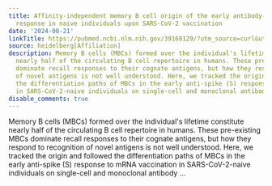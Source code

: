 ```yaml
---
title: Affinity-independent memory B cell origin of the early antibody-secreting cell
  response in naive individuals upon SARS-CoV-2 vaccination
date: '2024-08-21'
linkTitle: https://pubmed.ncbi.nlm.nih.gov/39168129/?utm_source=curl&utm_medium=rss&utm_campaign=pubmed-2&utm_content=1FakS-2QOkCT8HsMOQP1bCRQ4YzyumYOmxmF0moLsQ3dFB1E9V&fc=20220326224207&ff=20240822181408&v=2.18.0.post9+e462414
source: heidelberg[Affiliation]
description: Memory B cells (MBCs) formed over the individual's lifetime constitute
  nearly half of the circulating B cell repertoire in humans. These pre-existing MBCs
  dominate recall responses to their cognate antigens, but how they respond to recognition
  of novel antigens is not well understood. Here, we tracked the origin and followed
  the differentiation paths of MBCs in the early anti-spike (S) response to mRNA vaccination
  in SARS-CoV-2-naive individuals on single-cell and monoclonal antibody ...
disable_comments: true
---
```

Memory B cells (MBCs) formed over the individual's lifetime constitute nearly half of the circulating B cell repertoire in humans. These pre-existing MBCs dominate recall responses to their cognate antigens, but how they respond to recognition of novel antigens is not well understood. Here, we tracked the origin and followed the differentiation paths of MBCs in the early anti-spike (S) response to mRNA vaccination in SARS-CoV-2-naive individuals on single-cell and monoclonal antibody ...
